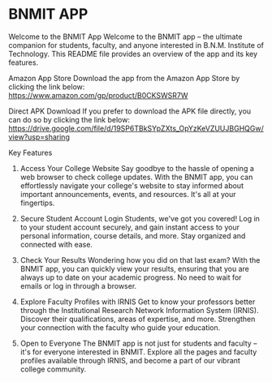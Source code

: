 
# BNMIT APP

Welcome to the BNMIT App
Welcome to the BNMIT app – the ultimate companion for students, faculty, and anyone interested in B.N.M. Institute of Technology. This README file provides an overview of the app and its key features.

Amazon App Store
Download the app from the Amazon App Store by clicking the link below:
https://www.amazon.com/gp/product/B0CKSWSR7W

Direct APK Download
If you prefer to download the APK file directly, you can do so by clicking the link below:
https://drive.google.com/file/d/19SP6TBkSYpZXts_OpYzKeVZUUJBGHQGw/view?usp=sharing

Key Features
1. Access Your College Website
Say goodbye to the hassle of opening a web browser to check college updates. With the BNMIT app, you can effortlessly navigate your college's website to stay informed about important announcements, events, and resources. It's all at your fingertips.

2. Secure Student Account Login
Students, we've got you covered! Log in to your student account securely, and gain instant access to your personal information, course details, and more. Stay organized and connected with ease.

3. Check Your Results
Wondering how you did on that last exam? With the BNMIT app, you can quickly view your results, ensuring that you are always up to date on your academic progress. No need to wait for emails or log in through a browser.

4. Explore Faculty Profiles with IRNIS
Get to know your professors better through the Institutional Research Network Information System (IRNIS). Discover their qualifications, areas of expertise, and more. Strengthen your connection with the faculty who guide your education.

5. Open to Everyone
The BNMIT app is not just for students and faculty – it's for everyone interested in BNMIT. Explore all the pages and faculty profiles available through IRNIS, and become a part of our vibrant college community.

